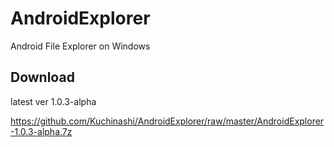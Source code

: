 AndroidExplorer
===============

Android File Explorer on Windows

Download
------

latest ver 1.0.3-alpha

https://github.com/Kuchinashi/AndroidExplorer/raw/master/AndroidExplorer-1.0.3-alpha.7z

